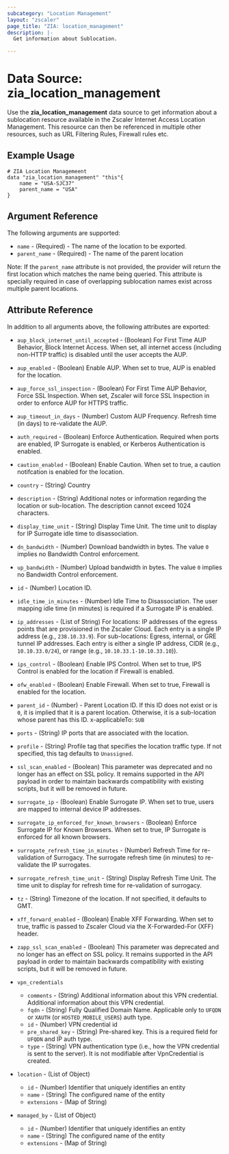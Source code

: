 ```yaml
---
subcategory: "Location Management"
layout: "zscaler"
page_title: "ZIA: location_management"
description: |-
  Get information about Sublocation.

---
```


# Data Source: zia_location_management

Use the **zia_location_management** data source to get information about a sublocation resource available in the Zscaler Internet Access Location Management. This resource can then be referenced in multiple other resources, such as URL Filtering Rules, Firewall rules etc.

## Example Usage

```hcl
# ZIA Location Managemeent
data "zia_location_management" "this"{
    name = "USA-SJC37"
    parent_name = "USA"
}
```

## Argument Reference

The following arguments are supported:

* `name` - (Required) - The name of the location to be exported.
* `parent_name` - (Required) - The name of the parent location

Note: If the ``parent_name`` attribute is not provided, the provider will return the first location which matches the name being queried. This attribute is specially required in case of overlapping sublocation names exist across multiple parent locations.

## Attribute Reference

In addition to all arguments above, the following attributes are exported:

* `aup_block_internet_until_accepted` - (Boolean) For First Time AUP Behavior, Block Internet Access. When set, all internet access (including non-HTTP traffic) is disabled until the user accepts the AUP.
* `aup_enabled` - (Boolean) Enable AUP. When set to true, AUP is enabled for the location.
* `aup_force_ssl_inspection` - (Boolean) For First Time AUP Behavior, Force SSL Inspection. When set, Zscaler will force SSL Inspection in order to enforce AUP for HTTPS traffic.
* `aup_timeout_in_days` - (Number) Custom AUP Frequency. Refresh time (in days) to re-validate the AUP.
* `auth_required` - (Boolean) Enforce Authentication. Required when ports are enabled, IP Surrogate is enabled, or Kerberos Authentication is enabled.
* `caution_enabled` - (Boolean) Enable Caution. When set to true, a caution notifcation is enabled for the location.
* `country` - (String) Country
* `description` - (String) Additional notes or information regarding the location or sub-location. The description cannot exceed 1024 characters.
* `display_time_unit` - (String) Display Time Unit. The time unit to display for IP Surrogate idle time to disassociation.
* `dn_bandwidth` - (Number) Download bandwidth in bytes. The value `0` implies no Bandwidth Control enforcement.
* `up_bandwidth` - (Number) Upload bandwidth in bytes. The value `0` implies no Bandwidth Control enforcement.
* `id` - (Number) Location ID.
* `idle_time_in_minutes` - (Number) Idle Time to Disassociation. The user mapping idle time (in minutes) is required if a Surrogate IP is enabled.
* `ip_addresses` - (List of String) For locations: IP addresses of the egress points that are provisioned in the Zscaler Cloud. Each entry is a single IP address (e.g., `238.10.33.9`). For sub-locations: Egress, internal, or GRE tunnel IP addresses. Each entry is either a single IP address, CIDR (e.g., `10.10.33.0/24`), or range (e.g., `10.10.33.1-10.10.33.10`)).
* `ips_control` - (Boolean) Enable IPS Control. When set to true, IPS Control is enabled for the location if Firewall is enabled.
* `ofw_enabled` - (Boolean) Enable Firewall. When set to true, Firewall is enabled for the location.
* `parent_id` - (Number) - Parent Location ID. If this ID does not exist or is `0`, it is implied that it is a parent location. Otherwise, it is a sub-location whose parent has this ID. x-applicableTo: `SUB`
* `ports` - (String) IP ports that are associated with the location.
* `profile` - (String) Profile tag that specifies the location traffic type. If not specified, this tag defaults to `Unassigned`.
* `ssl_scan_enabled` - (Boolean) This parameter was deprecated and no longer has an effect on SSL policy. It remains supported in the API payload in order to maintain backwards compatibility with existing scripts, but it will be removed in future.
* `surrogate_ip` - (Boolean) Enable Surrogate IP. When set to true, users are mapped to internal device IP addresses.
* `surrogate_ip_enforced_for_known_browsers` - (Boolean) Enforce Surrogate IP for Known Browsers. When set to true, IP Surrogate is enforced for all known browsers.
* `surrogate_refresh_time_in_minutes` - (Number) Refresh Time for re-validation of Surrogacy. The surrogate refresh time (in minutes) to re-validate the IP surrogates.
* `surrogate_refresh_time_unit` - (String) Display Refresh Time Unit. The time unit to display for refresh time for re-validation of surrogacy.
* `tz` - (String) Timezone of the location. If not specified, it defaults to GMT.
* `xff_forward_enabled` - (Boolean) Enable XFF Forwarding. When set to true, traffic is passed to Zscaler Cloud via the X-Forwarded-For (XFF) header.
* `zapp_ssl_scan_enabled` - (Boolean) This parameter was deprecated and no longer has an effect on SSL policy. It remains supported in the API payload in order to maintain backwards compatibility with existing scripts, but it will be removed in future.

* `vpn_credentials`
  * `comments` - (String) Additional information about this VPN credential.
    Additional information about this VPN credential.
  * `fqdn` - (String) Fully Qualified Domain Name. Applicable only to `UFQDN` or `XAUTH` (or `HOSTED_MOBILE_USERS`) auth type.
  * `id` - (Number) VPN credential id
  * `pre_shared_key` - (String) Pre-shared key. This is a required field for `UFQDN` and IP auth type.
  * `type` - (String) VPN authentication type (i.e., how the VPN credential is sent to the server). It is not modifiable after VpnCredential is created.

* `location` - (List of Object)
  * `id` - (Number) Identifier that uniquely identifies an entity
  * `name` - (String) The configured name of the entity
  * `extensions` - (Map of String)

* `managed_by` - (List of Object)
  * `id` - (Number) Identifier that uniquely identifies an entity
  * `name` - (String) The configured name of the entity
  * `extensions` - (Map of String)
